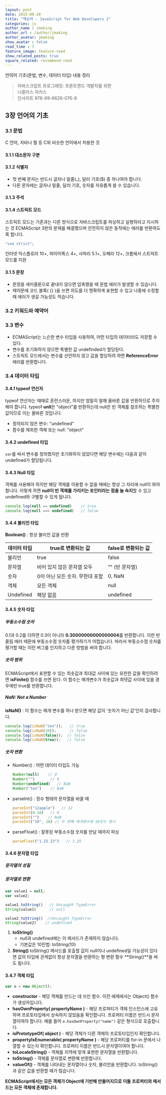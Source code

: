 ```yaml
---
layout: post
date: 2015-09-20
title: "책요약 - JavaScript for Web Developers 2"
categories: js
author_name : jmaking
author_url : /author/jmaking
author_avatar: jmaking
show_avatar : false
read_time : 7
feature_image: feature-reed
show_related_posts: true
square_related: recommend-reed
---
```


언의어 기초(문법, 변수, 데이터 타입) 내용 정리

> 자바스크립트 프로그래밍: 프론트엔드 개발자를 위한   
> 니콜라스 자카스    
> 인사이트 
> 978-89-6626-076-8

## 3장 언어의 기초 ##

### 3.1 문법 ###
C 언어, 자바나 펄 등 C와 비슷한 언어에서 차용한 것

#### 3.1.1 대소문자 구분

#### 3.1.2 식별자
- 첫 번째 문자는 반드시 글자나 밑줄(_), 달러 기호($) 중 하나여야 합니다.
- 다른 문자에는 글자나 밑줄, 달러 기호, 숫자를 자유롭게 쓸 수 있습니다.

#### 3.1.3 주석

#### 3.1.4 스트릭트 모드
스트릭트 모드는 기존과는 다른 방식으로 자바스크립트를 파싱하고 실행하라고 지시하는 것 ECMAScript 3판의 문제를 해결했으며 안전하지 않은 동작에는 에러를 반환하도록 합니다. 

``` javascript
"use strict";
```

인터넷 익스플로러 10+, 파이어폭스 4+, 사파리 5.1+, 오페라 12+, 크롬에서 스트릭트 모드를 지원

#### 3.1.5 문장
- 문장을 세미콜론으로 끝내지 않으면 압축했을 때 문법 에러가 발생할 수 있습니다.
- 제어문에 코드 블록( {} )을 쓰면 의도를 더 명확하게 표현할 수 있고 나중에 수정할 때 에러가 생길 가능성도 적습니다.

### 3.2 키워드와 예약어

### 3.3 변수
- ECMAScript는 느슨한 변수 타입을 사용하여, 어떤 타입의 데이터라도 저장할 수 있다. 
- 변수를 초기화하지 않으면 특별한 값 undefinded가 할당된다.
- 스트릭트 모드에서는 변수를 선언하지 않고 값을 할당하려 하면 **ReferenceError** 에러를 반환합니다.

### 3.4 데이터 타입

#### 3.4.1 typeof 연산자
typeof 연산자는 때때로 혼란스러운, 하지만 엄밀히 말해 올바른 값을 반환하므로 주의해야 합니다. typeof **unll**은 "object"를 반환하는데 null은 빈 객체를 참조하는 특별한 값이므로 이는 올바른 것입니다. 

- 정의되지 않은 변수: "undefined"
- 함수를 제외한 객체 또는 null: "object"

#### 3.4.2 undefined 타입
`var`를 써서 변수를 정의했지만 초기화하지 않았다면 해당 변수에는 다음과 같이 undefined가 할당됩니다.

#### 3.4.3 Null 타입
객체를 사용해야 하지만 해당 객체를 이용할 수 없을 때에는 항상 그 자리에 null이 와야 합니다. 이렇게 하면 **null이 빈 객체를 가리키는 포인터라는 점을 늘 숙지**할 수 있고 undefined와 구별할 수 있게 됩니다.

``` javascript
console.log(null == undefined)    // true
console.log(null === undefined)   // false
```

#### 3.4.4 불리언 타입
**Boolean()** : 항상 불리언 값을 반환

| 데이터 타입 | true로 변환되는 값              | false로 변환되는 값 |
|-------------|---------------------------------|---------------------|
| 불리언      | true                            | false               |
| 문자열      | 비어 있지 않은 문자열 모두      | "" (빈 문자열)      |
| 숫자        | 0이 아닌 모든 숫자. 무한대 포함 | 0, NaN              |
| 객체        | 모든 객체                       | null                |
| Undefined   | 해당 없음                       | undefined           |

#### 3.4.5 숫자 타입

##### 부동소수점 숫자
0.1과 0.2를 더하면 0.3이 아니라 **0.30000000000000004**를 반환합니다. 이런 반올림 에러 때문에 부동소수점 숫자를 평가하기가 어렵습니다. 따라서 부동소수점 숫자를 평가할 때는 이런 버그를 인지하고 다른 방법을 써야 합니다.

##### 숫자 범위
ECMAScript에서 표현할 수 있는 최솟값과 최대값 사이에 있는 유한한 값을 확인하려면 **isFinite()** 함수를 쓰면 된다. 이 함수는 매개변수가 최솟값과 최댓값 사이에 있을 경우에만 true를 반환합니다.

##### NaN: Not a Number
**isNaN()** : 이 함수는 매개 변수를 하나 받으면 해당 값이 '숫자가 아닌 값'인지 검사합니다.

``` javascript
console.log(isNaN("ten"));   // true
console.log(isNaN(10));      // false
console.log(isNaN(false));  // false
console.log(isNaN(true));   // false
```

##### 숫자 변환
- Number() : 어떤 데이터 타입도 가능

	``` javascript
	Number(null)    // 0
	Number("")       // 0
	Number(undefined)   // NaN
	Number("ten")    // NaN
	```

- parseInt() : 정수 형태의 문자열을 바꿀 때

	``` javascript
	parseInt("12apple")   // 12
	parseInt(0.10)   // 0
	parseInt("")    // NaN
	parseInt("10", 10) // 두 번째 매개변수에 10진수 명시
	```

- parseFloat() : 잘못된 부동소수점 숫자를 만날 때까지 파싱

	``` javascript
	parseFloat("1.25.23")   // 1.25
	```

#### 3.4.6 문자열 타입

##### 문자열의 성질

##### 문자열로 변환

``` javascript
var value1 = null;
var value2;

value1.toString()   // Uncaught TypeError
String(value1)      // null

value2.toString()  //Uncaught TypeError
String(value2)    // undefined
```

1. **toString()**
    - null과 undefined에는 이 메서드가 존재하지 않습니다.
    - 기본값은 10진법: toString(10)
2. **String()**
toString() 메서드를 호출할 값이 null이나 undefined일 가능성이 있다면 값의 타입에 관계없이 항상 문자열을 반환하는 형 변환 함수 **String()**을 써도 됩니다.

#### 3.4.7 객체 타입

``` javascript
var o = new Object();
```

- **constructor** - 해당 객체를 만드는 데 쓰인 함수. 이전 예제에서는 Object() 함수가 생성자입니다.
- **hasOwnProperty( propertyName )** - 해당 프로퍼티가 객체 인스턴스에 고유하며 프로토타입에서 상속하지 않았음을 확인합니다. 프로퍼티 이름은 반드시 문자열이여야 합니다. 예를 들어 `o.hasOwnProperty("name")` 같은 형식으로 호출합니다.
- **isPrototypeOf( object )** -  해당 객체가 다른 객체의 프로토타입인지 확인합니다.
- **propertyIsEnumerable( propertyName )** - 해당 프로퍼티를 for-in 문에서 나열할 수 있는지 확인합니다. 프로퍼티 이름은 반드시 문자열이여야 합니다.
- **toLocaleString()** - 객체를 지역에 맞게 표현한 문자열을 반환합니다.
- **toString()** - 객체를 문자열로 변환해 반환합니다.
- **valueOf()** - 객체를 나타내는 문자열이나 숫자, 불리언을 반환합니다. toString()과 같은 값을 반환할 때가 많습니다. 

**ECMAScript에서는 모든 객체가 Object에 기반해 만들어지므로 이들 프로퍼티와 메서드는 모든 객체에 존재합니다.**
